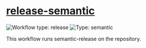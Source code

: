 # [release-semantic](../.github/workflows/release-semantic.yml)

![Workflow type: release](https://img.shields.io/badge/workflow-release-blue)
![Type: semantic](https://img.shields.io/badge/type-semantic-green)

This workflow runs semantic-release on the repository.
